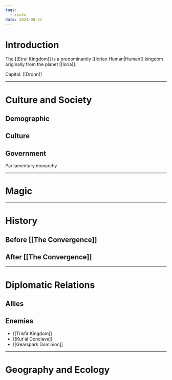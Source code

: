 ```yaml
---
tags:
  - realm
date: 2024-08-31
---
```


# Introduction

The [[Etral Kingdom]] is a predominantly [[Iorian Human|Human]] kingdom originally from the planet [[Ioria]].

Capital: [[Dronn]]


---
# Culture and Society
## Demographic

## Culture

## Government

Parliamentary monarchy 
 
---
# Magic

---
# History
## Before [[The Convergence]]

## After [[The Convergence]]

---
# Diplomatic Relations
## Allies

## Enemies
- [[Trisfir Kingdom]]
- [[Kut'al Conclave]]
- [[Gearspark Dominion]]

---
# Geography and Ecology
